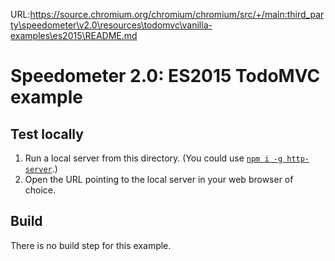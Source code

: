 URL:https://source.chromium.org/chromium/chromium/src/+/main:third_party\speedometer\v2.0\resources\todomvc\vanilla-examples\es2015\README.md
# Speedometer 2.0: ES2015 TodoMVC example

## Test locally

1. Run a local server from this directory. (You could use [`npm i -g http-server`](https://github.com/indexzero/http-server).)
2. Open the URL pointing to the local server in your web browser of choice.

## Build

There is no build step for this example.
